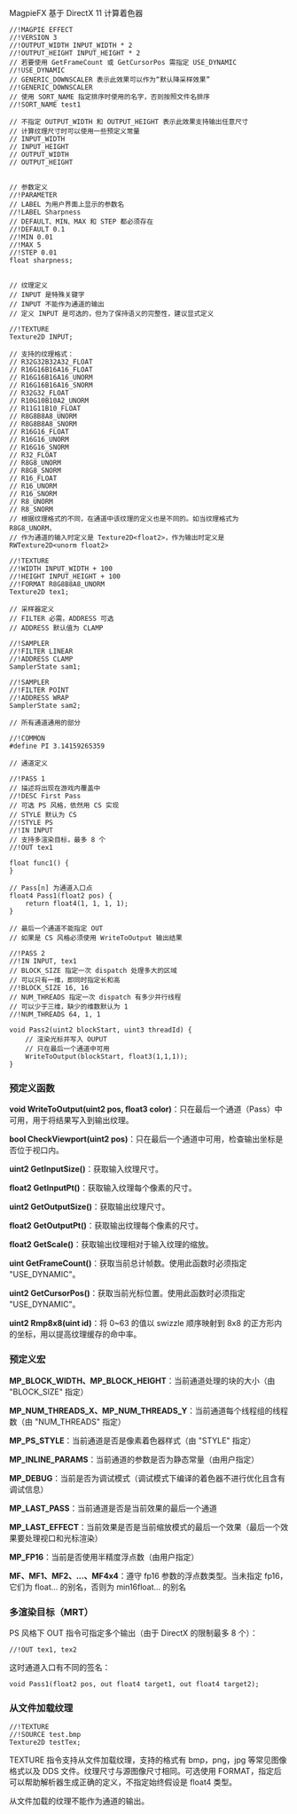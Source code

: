 MagpieFX 基于 DirectX 11 计算着色器

``` hlsl
//!MAGPIE EFFECT
//!VERSION 3
//!OUTPUT_WIDTH INPUT_WIDTH * 2
//!OUTPUT_HEIGHT INPUT_HEIGHT * 2
// 若要使用 GetFrameCount 或 GetCursorPos 需指定 USE_DYNAMIC
//!USE_DYNAMIC
// GENERIC_DOWNSCALER 表示此效果可以作为“默认降采样效果”
//!GENERIC_DOWNSCALER
// 使用 SORT_NAME 指定排序时使用的名字，否则按照文件名排序
//!SORT_NAME test1

// 不指定 OUTPUT_WIDTH 和 OUTPUT_HEIGHT 表示此效果支持输出任意尺寸
// 计算纹理尺寸时可以使用一些预定义常量
// INPUT_WIDTH
// INPUT_HEIGHT
// OUTPUT_WIDTH
// OUTPUT_HEIGHT


// 参数定义
//!PARAMETER
// LABEL 为用户界面上显示的参数名
//!LABEL Sharpness
// DEFAULT、MIN、MAX 和 STEP 都必须存在
//!DEFAULT 0.1
//!MIN 0.01
//!MAX 5
//!STEP 0.01
float sharpness;


// 纹理定义
// INPUT 是特殊关键字
// INPUT 不能作为通道的输出
// 定义 INPUT 是可选的，但为了保持语义的完整性，建议显式定义

//!TEXTURE
Texture2D INPUT;

// 支持的纹理格式：
// R32G32B32A32_FLOAT
// R16G16B16A16_FLOAT
// R16G16B16A16_UNORM
// R16G16B16A16_SNORM
// R32G32_FLOAT
// R10G10B10A2_UNORM
// R11G11B10_FLOAT
// R8G8B8A8_UNORM
// R8G8B8A8_SNORM
// R16G16_FLOAT
// R16G16_UNORM
// R16G16_SNORM
// R32_FLOAT
// R8G8_UNORM
// R8G8_SNORM
// R16_FLOAT
// R16_UNORM
// R16_SNORM
// R8_UNORM
// R8_SNORM
// 根据纹理格式的不同，在通道中该纹理的定义也是不同的。如当纹理格式为 R8G8_UNORM，
// 作为通道的输入时定义是 Texture2D<float2>，作为输出时定义是 RWTexture2D<unorm float2>

//!TEXTURE
//!WIDTH INPUT_WIDTH + 100
//!HEIGHT INPUT_HEIGHT + 100
//!FORMAT R8G8B8A8_UNORM
Texture2D tex1;

// 采样器定义
// FILTER 必需，ADDRESS 可选
// ADDRESS 默认值为 CLAMP

//!SAMPLER
//!FILTER LINEAR
//!ADDRESS CLAMP
SamplerState sam1;

//!SAMPLER
//!FILTER POINT
//!ADDRESS WRAP
SamplerState sam2;

// 所有通道通用的部分

//!COMMON
#define PI 3.14159265359

// 通道定义

//!PASS 1
// 描述将出现在游戏内覆盖中
//!DESC First Pass
// 可选 PS 风格，依然用 CS 实现
// STYLE 默认为 CS
//!STYLE PS
//!IN INPUT
// 支持多渲染目标，最多 8 个
//!OUT tex1

float func1() {
}

// Pass[n] 为通道入口点
float4 Pass1(float2 pos) {
    return float4(1, 1, 1, 1);
}

// 最后一个通道不能指定 OUT
// 如果是 CS 风格必须使用 WriteToOutput 输出结果

//!PASS 2
//!IN INPUT, tex1
// BLOCK_SIZE 指定一次 dispatch 处理多大的区域
// 可以只有一维，即同时指定长和高
//!BLOCK_SIZE 16, 16
// NUM_THREADS 指定一次 dispatch 有多少并行线程
// 可以少于三维，缺少的维数默认为 1
//!NUM_THREADS 64, 1, 1

void Pass2(uint2 blockStart, uint3 threadId) {
    // 渲染光标并写入 OUPUT
    // 只在最后一个通道中可用
    WriteToOutput(blockStart, float3(1,1,1));
}
```

### 预定义函数

**void WriteToOutput(uint2 pos, float3 color)**：只在最后一个通道（Pass）中可用，用于将结果写入到输出纹理。

**bool CheckViewport(uint2 pos)**：只在最后一个通道中可用，检查输出坐标是否位于视口内。

**uint2 GetInputSize()**：获取输入纹理尺寸。

**float2 GetInputPt()**：获取输入纹理每个像素的尺寸。

**uint2 GetOutputSize()**：获取输出纹理尺寸。

**float2 GetOutputPt()**：获取输出纹理每个像素的尺寸。

**float2 GetScale()**：获取输出纹理相对于输入纹理的缩放。

**uint GetFrameCount()**：获取当前总计帧数。使用此函数时必须指定 "USE_DYNAMIC"。

**uint2 GetCursorPos()**：获取当前光标位置。使用此函数时必须指定 "USE_DYNAMIC"。

**uint2 Rmp8x8(uint id)**：将 0~63 的值以 swizzle 顺序映射到 8x8 的正方形内的坐标，用以提高纹理缓存的命中率。


### 预定义宏

**MP_BLOCK_WIDTH、MP_BLOCK_HEIGHT**：当前通道处理的块的大小（由 "BLOCK_SIZE" 指定）

**MP_NUM_THREADS_X、MP_NUM_THREADS_Y**：当前通道每个线程组的线程数（由 "NUM_THREADS" 指定）

**MP_PS_STYLE**：当前通道是否是像素着色器样式（由 "STYLE" 指定）

**MP_INLINE_PARAMS**：当前通道的参数是否为静态常量（由用户指定）

**MP_DEBUG**：当前是否为调试模式（调试模式下编译的着色器不进行优化且含有调试信息）

**MP_LAST_PASS**：当前通道是否是当前效果的最后一个通道

**MP_LAST_EFFECT**：当前效果是否是当前缩放模式的最后一个效果（最后一个效果要处理视口和光标渲染）

**MP_FP16**：当前是否使用半精度浮点数（由用户指定）

**MF、MF1、MF2、...、MF4x4**：遵守 fp16 参数的浮点数类型。当未指定 fp16，它们为 float... 的别名，否则为 min16float... 的别名


### 多渲染目标（MRT）

PS 风格下 OUT 指令可指定多个输出（由于 DirectX 的限制最多 8 个）：
``` hlsl
//!OUT tex1, tex2
```

这时通道入口有不同的签名：
``` hlsl
void Pass1(float2 pos, out float4 target1, out float4 target2);
```

### 从文件加载纹理

``` hlsl
//!TEXTURE
//!SOURCE test.bmp
Texture2D testTex;
```

TEXTURE 指令支持从文件加载纹理，支持的格式有 bmp，png，jpg 等常见图像格式以及 DDS 文件。纹理尺寸与源图像尺寸相同。可选使用 FORMAT，指定后可以帮助解析器生成正确的定义，不指定始终假设是 float4 类型。

从文件加载的纹理不能作为通道的输出。
